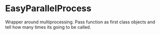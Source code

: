 # EasyParallelProcess
Wrapper around multiprocessing. Pass function as first class objects and tell how many times its going to be called.
